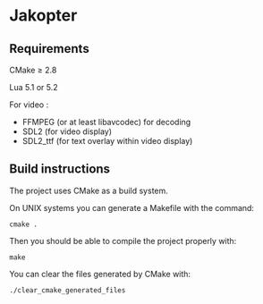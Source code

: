 # Jakopter

## Requirements
CMake &ge; 2.8

Lua 5.1 or 5.2

For video :
* FFMPEG (or at least libavcodec) for decoding
* SDL2 (for video display)
* SDL2_ttf (for text overlay within video display)

## Build instructions
The project uses CMake as a build system.

On UNIX systems you can generate a Makefile with the command:

    cmake .

Then you should be able to compile the project properly with:

    make

You can clear the files generated by CMake with:

    ./clear_cmake_generated_files

